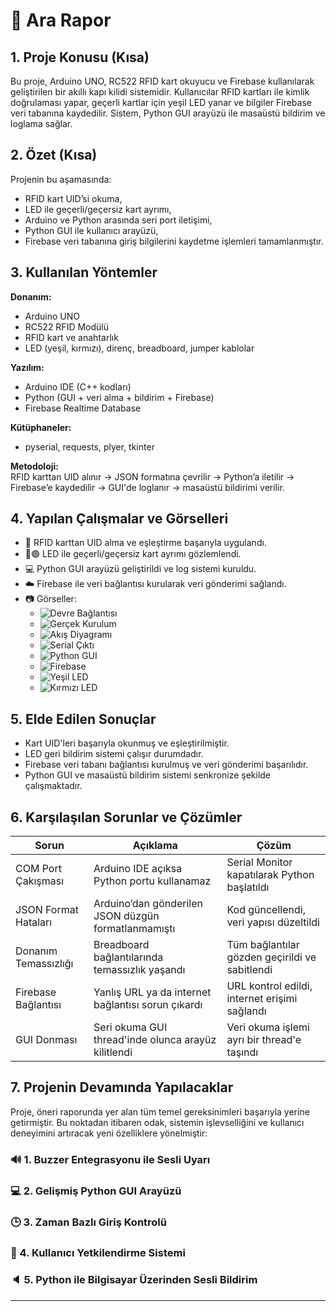 
# 🔐 Ara Rapor

## 1. Proje Konusu (Kısa)
Bu proje, Arduino UNO, RC522 RFID kart okuyucu ve Firebase kullanılarak geliştirilen bir akıllı kapı kilidi sistemidir. Kullanıcılar RFID kartları ile kimlik doğrulaması yapar, geçerli kartlar için yeşil LED yanar ve bilgiler Firebase veri tabanına kaydedilir. Sistem, Python GUI arayüzü ile masaüstü bildirim ve loglama sağlar.

## 2. Özet (Kısa)
Projenin bu aşamasında:
- RFID kart UID’si okuma,
- LED ile geçerli/geçersiz kart ayrımı,
- Arduino ve Python arasında seri port iletişimi,
- Python GUI ile kullanıcı arayüzü,
- Firebase veri tabanına giriş bilgilerini kaydetme işlemleri tamamlanmıştır.

## 3. Kullanılan Yöntemler
**Donanım:**  
- Arduino UNO  
- RC522 RFID Modülü  
- RFID kart ve anahtarlık  
- LED (yeşil, kırmızı), direnç, breadboard, jumper kablolar  

**Yazılım:**  
- Arduino IDE (C++ kodları)  
- Python (GUI + veri alma + bildirim + Firebase)  
- Firebase Realtime Database  

**Kütüphaneler:**  
- pyserial, requests, plyer, tkinter

**Metodoloji:**  
RFID karttan UID alınır → JSON formatına çevrilir → Python’a iletilir → Firebase’e kaydedilir → GUI'de loglanır → masaüstü bildirimi verilir.

## 4. Yapılan Çalışmalar ve Görselleri
- 📡 RFID karttan UID alma ve eşleştirme başarıyla uygulandı.
- 🔴🟢 LED ile geçerli/geçersiz kart ayrımı gözlemlendi.
- 💻 Python GUI arayüzü geliştirildi ve log sistemi kuruldu.
- ☁️ Firebase ile veri bağlantısı kurularak veri gönderimi sağlandı.
- 📷 Görseller:
  - ![Devre Bağlantısı](Figure/Fig1_Baglanti_Semasi.webp)
  - ![Gerçek Kurulum](Figure/Fig2_Breadboard_Foto.jpg)
  - ![Akış Diyagramı](Figure/Fig3_Sistem_Akisi.jpg)
  - ![Serial Çıktı](Figure/Fig4_SerialMonitor.jpg)
  - ![Python GUI](Figure/Fig5_GUI_Ekrani.jpg)
  - ![Firebase](Figure/Fig6_Firebase_Ekrani.png)
  - ![Yeşil LED](Figure/Fig7_LED_Yesil.jpg)
  - ![Kırmızı LED](Figure/Fig8_LED_Kirmizi.jpg)

## 5. Elde Edilen Sonuçlar
- Kart UID'leri başarıyla okunmuş ve eşleştirilmiştir.
- LED geri bildirim sistemi çalışır durumdadır.
- Firebase veri tabanı bağlantısı kurulmuş ve veri gönderimi başarılıdır.
- Python GUI ve masaüstü bildirim sistemi senkronize şekilde çalışmaktadır.

## 6. Karşılaşılan Sorunlar ve Çözümler

| Sorun | Açıklama | Çözüm |
|-------|----------|--------|
| COM Port Çakışması | Arduino IDE açıksa Python portu kullanamaz | Serial Monitor kapatılarak Python başlatıldı |
| JSON Format Hataları | Arduino’dan gönderilen JSON düzgün formatlanmamıştı | Kod güncellendi, veri yapısı düzeltildi |
| Donanım Temassızlığı | Breadboard bağlantılarında temassızlık yaşandı | Tüm bağlantılar gözden geçirildi ve sabitlendi |
| Firebase Bağlantısı | Yanlış URL ya da internet bağlantısı sorun çıkardı | URL kontrol edildi, internet erişimi sağlandı |
| GUI Donması | Seri okuma GUI thread'inde olunca arayüz kilitlendi | Veri okuma işlemi ayrı bir thread'e taşındı |

## 7. Projenin Devamında Yapılacaklar

Proje, öneri raporunda yer alan tüm temel gereksinimleri başarıyla yerine getirmiştir. Bu noktadan itibaren odak, sistemin işlevselliğini ve kullanıcı deneyimini artıracak yeni özelliklere yönelmiştir:

### 🔊 1. Buzzer Entegrasyonu ile Sesli Uyarı

### 💻 2. Gelişmiş Python GUI Arayüzü

### 🕒 3. Zaman Bazlı Giriş Kontrolü

### 👤 4. Kullanıcı Yetkilendirme Sistemi

### 🔈 5. Python ile Bilgisayar Üzerinden Sesli Bildirim

---
